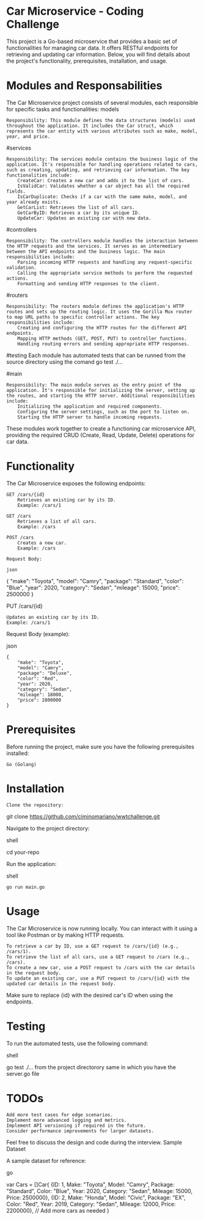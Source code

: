 # Car Microservice - Coding Challenge

This project is a Go-based microservice that provides a basic set of functionalities for managing car data. It offers RESTful endpoints for retrieving and updating car information. Below, you will find details about the project's functionality, prerequisites, installation, and usage.

# Modules and Responsabilities


The Car Microservice project consists of several modules, each responsible for specific tasks and functionalities:
models

    Responsibility: This module defines the data structures (models) used throughout the application. It includes the Car struct, which represents the car entity with various attributes such as make, model, year, and price.

#services

    Responsibility: The services module contains the business logic of the application. It's responsible for handling operations related to cars, such as creating, updating, and retrieving car information. The key functionalities include:
        CreateCar: Creates a new car and adds it to the list of cars.
        IsValidCar: Validates whether a car object has all the required fields.
        IsCarDuplicate: Checks if a car with the same make, model, and year already exists.
        GetCarList: Retrieves the list of all cars.
        GetCarByID: Retrieves a car by its unique ID.
        UpdateCar: Updates an existing car with new data.

#controllers

    Responsibility: The controllers module handles the interaction between the HTTP requests and the services. It serves as an intermediary between the API endpoints and the business logic. The main responsibilities include:
        Parsing incoming HTTP requests and handling any request-specific validation.
        Calling the appropriate service methods to perform the requested actions.
        Formatting and sending HTTP responses to the client.

#routers

    Responsibility: The routers module defines the application's HTTP routes and sets up the routing logic. It uses the Gorilla Mux router to map URL paths to specific controller actions. The key responsibilities include:
        Creating and configuring the HTTP routes for the different API endpoints.
        Mapping HTTP methods (GET, POST, PUT) to controller functions.
        Handling routing errors and sending appropriate HTTP responses.
#testing
 Each module has automated tests that can be runned from the source directory
 using the comand go test ./...

#main

    Responsibility: The main module serves as the entry point of the application. It's responsible for initializing the server, setting up the routes, and starting the HTTP server. Additional responsibilities include:
        Initializing the application and required components.
        Configuring the server settings, such as the port to listen on.
        Starting the HTTP server to handle incoming requests.

These modules work together to create a functioning car microservice API, providing the required CRUD (Create, Read, Update, Delete) operations for car data.

# Functionality

The Car Microservice exposes the following endpoints:

    GET /cars/{id}
        Retrieves an existing car by its ID.
        Example: /cars/1

    GET /cars
        Retrieves a list of all cars.
        Example: /cars

    POST /cars
        Creates a new car.
        Example: /cars

    Request Body:

    json

{
    "make": "Toyota",
    "model": "Camry",
    "package": "Standard",
    "color": "Blue",
    "year": 2020,
    "category": "Sedan",
    "mileage": 15000,
    "price": 2500000
}

PUT /cars/{id}

    Updates an existing car by its ID.
    Example: /cars/1

Request Body (example):

json

    {
        "make": "Toyota",
        "model": "Camry",
        "package": "Deluxe",
        "color": "Red",
        "year": 2020,
        "category": "Sedan",
        "mileage": 18000,
        "price": 2800000
    }

# Prerequisites

Before running the project, make sure you have the following prerequisites installed:

    Go (Golang)

# Installation

    Clone the repository:

    

git clone https://github.com/ciminomariano/wwtchallenge.git

Navigate to the project directory:

shell

cd your-repo

Run the application:

shell

    go run main.go

# Usage

The Car Microservice is now running locally. You can interact with it using a tool like Postman or by making HTTP requests.

    To retrieve a car by ID, use a GET request to /cars/{id} (e.g., /cars/1).
    To retrieve the list of all cars, use a GET request to /cars (e.g., /cars).
    To create a new car, use a POST request to /cars with the car details in the request body.
    To update an existing car, use a PUT request to /cars/{id} with the updated car details in the request body.

Make sure to replace {id} with the desired car's ID when using the endpoints.
# Testing

To run the automated tests, use the following command:

shell

go test ./... from the project directorory same in which you have the server.go file

# TODOs

    Add more test cases for edge scenarios.
    Implement more advanced logging and metrics.    
    Implement API versioning if required in the future.
    Consider performance improvements for larger datasets.

Feel free to discuss the design and code during the interview.
Sample Dataset

A sample dataset for reference:

go

var Cars = []Car{
    {ID: 1, Make: "Toyota", Model: "Camry", Package: "Standard", Color: "Blue", Year: 2020, Category: "Sedan", Mileage: 15000, Price: 2500000},
    {ID: 2, Make: "Honda", Model: "Civic", Package: "EX", Color: "Red", Year: 2019, Category: "Sedan", Mileage: 12000, Price: 2200000},
    // Add more cars as needed
}


